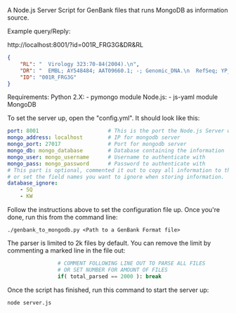 A Node.js Server Script for GenBank files that runs MongoDB as information source.

Example query/Reply:

http://localhost:8001/?id=001R_FRG3G&DR&RL
```json
{
    "RL": "  Virology 323:70-84(2004).\n",
    "DR": "  EMBL; AY548484; AAT09660.1; -; Genomic_DNA.\n  RefSeq; YP_031579.1; NC_005946.1.\n  ProteinModelPortal; Q6GZX4; -.\n  GeneID; 2947773; -.\n  ProtClustDB; CLSP2511514; -.\n  GO; GO:0006355; P:regulation of transcription, DNA-dependent; IEA:UniProtKB-KW.\n  GO; GO:0046782; P:regulation of viral transcription; IEA:InterPro.\n  GO; GO:0006351; P:transcription, DNA-dependent; IEA:UniProtKB-KW.\n  InterPro; IPR007031; Poxvirus_VLTF3.\n  Pfam; PF04947; Pox_VLTF3; 1.\n",
    "ID": "001R_FRG3G"
}
```


Requirements:
	Python 2.X:
		- pymongo module
	Node.js:
		- js-yaml module
	MongoDB

To set the server up, open the "config.yml".
It should look like this:
```yaml
port: 8001						# This is the port the Node.js Server will be running on
mongo_address: localhost		# IP for mongodb server
mongo_port: 27017				# Port for mongodb server
mongo_db: mongo_database		# Database containing the information
mongo_user: mongo_username		# Username to authenticate with
mongo_pass: mongo_password		# Password to authenticate with
# This part is optional, commented it out to copy all information to the database
# or set the field names you want to ignore when storing information.
database_ignore:
    - SQ
    - KW
```
Follow the instructions above to set the configuration file up.
Once you're done, run this from the command line:
```terminal
./genbank_to_mongodb.py <Path to a GenBank Format file>
```
The parser is limited to 2k files by default. You can remove the limit by commenting a marked line in the file out:
```python
				# COMMENT FOLLOWING LINE OUT TO PARSE ALL FILES
				# OR SET NUMBER FOR AMOUNT OF FILES
				if( total_parsed == 2000 ): break
```
Once the script has finished, run this command to start the server up:
```terminal
node server.js
```
